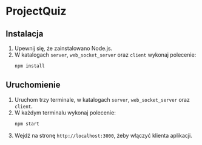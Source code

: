 # ProjectQuiz

## Instalacja

1. Upewnij się, że zainstalowano Node.js.
2. W katalogach `server`, `web_socket_server` oraz `client` wykonaj polecenie:
    ```sh
    npm install
    ```

## Uruchomienie

1. Uruchom trzy terminale, w katalogach `server`, `web_socket_server` oraz `client`.
2. W każdym terminalu wykonaj polecenie:
    ```sh
    npm start
    ```
3. Wejdź na stronę `http://localhost:3000`, żeby włączyć klienta aplikacji.
